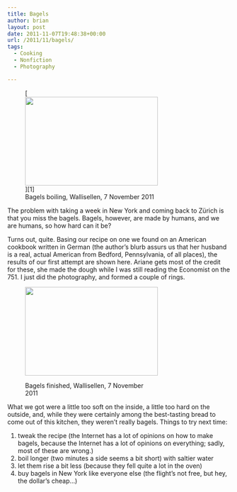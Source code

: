 ```yaml
---
title: Bagels
author: brian
layout: post
date: 2011-11-07T19:48:38+00:00
url: /2011/11/bagels/
tags:
  - Cooking
  - Nonfiction
  - Photography

---
```

<figure id="attachment_377" style="width: 300px" class="wp-caption alignleft">[<img class="size-medium wp-image-377" title="IMG_7920" src="http://trammell.ch/wp-content/uploads/2011/11/IMG_7920-300x200.jpg" alt="" width="300" height="200" srcset="https://trammell.ch/wp-content/uploads/2011/11/IMG_7920-300x200.jpg 300w, https://trammell.ch/wp-content/uploads/2011/11/IMG_7920.jpg 1024w" sizes="(max-width: 300px) 100vw, 300px" />][1]<figcaption class="wp-caption-text">Bagels boiling, Wallisellen, 7 November 2011</figcaption></figure> 

The problem with taking a week in New York and coming back to Zürich is that you miss the bagels. Bagels, however, are made by humans, and we are humans, so how hard can it be?

Turns out, quite. Basing our recipe on one we found on an American cookbook written in German (the author&#8217;s blurb assurs us that her husband is a real, actual American from Bedford, Pennsylvania, of all places), the results of our first attempt are shown here. Ariane gets most of the credit for these, she made the dough while I was still reading the Economist on the 751. I just did the photography, and formed a couple of rings.<figure id="attachment_378" style="width: 300px" class="wp-caption alignright">

[<img class="size-medium wp-image-378 " title="IMG_7927" src="http://trammell.ch/wp-content/uploads/2011/11/IMG_7927-300x200.jpg" alt="" width="300" height="200" srcset="https://trammell.ch/wp-content/uploads/2011/11/IMG_7927-300x200.jpg 300w, https://trammell.ch/wp-content/uploads/2011/11/IMG_7927.jpg 1024w" sizes="(max-width: 300px) 100vw, 300px" />][2]<figcaption class="wp-caption-text">Bagels finished, Wallisellen, 7 November 2011</figcaption></figure> 

What we got were a little too soft on the inside, a little too hard on the outside, and, while they were certainly among the best-tasting bread to come out of this kitchen, they weren&#8217;t really bagels. Things to try next time:

  1. tweak the recipe (the Internet has a lot of opinions on how to make bagels, because the Internet has a lot of opinions on everything; sadly, most of these are wrong.)
  2. boil longer (two minutes a side seems a bit short) with saltier water
  3. let them rise a bit less (because they fell quite a lot in the oven)
  4. buy bagels in New York like everyone else (the flight&#8217;s not free, but hey, the dollar&#8217;s cheap&#8230;)

 [1]: http://trammell.ch/wp-content/uploads/2011/11/IMG_7920.jpg
 [2]: http://trammell.ch/wp-content/uploads/2011/11/IMG_7927.jpg